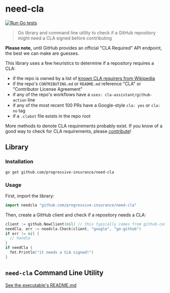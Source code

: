 # need-cla

[![Run Go tests](https://github.com/Progressive-Insurance/need-cla/actions/workflows/test.yml/badge.svg)](https://github.com/Progressive-Insurance/need-cla/actions/workflows/test.yml)

> Go library and command line utility to check if a GitHub repository might need a CLA signed before contributing

**Please note,** until GitHub provides an official "CLA Required" API endpoint, the best we can make are guesses.

This library uses a few heuristics to determine if a repository requires a CLA:

- if the repo is owned by a list of [known CLA requirers from Wikipedia](https://en.wikipedia.org/wiki/Contributor_License_Agreement#Users)
- if the repo's `CONTRIBUTING.md` or `README.md` reference "CLA" or "Contributor License Agreement"
- if any of the repo's workflows have a `uses: cla-assistant/github-action` line
- if any of the most recent 100 PRs have a Google-style `cla: yes` or `cla: no` tag
- if a `.clabot` file exists in the repo root

More methods to denote CLA requirements probably exist.
If you know of a good way to check for CLA requirements, please [contribute](./CONTRIBUTING.md)!

## Library

### Installation

```
go get github.com/progressive-insurance/need-cla
```

### Usage

First, import the library:

```go
import needcla "github.com/progressive-insurance/need-cla"
```

Then, create a GitHub client and check if a repository needs a CLA:

```go
client := github.NewClient(nil) // this typically comes from github.com/google/go-github/v38/github
needCla, err := needcla.Check(client, "google", "go-github")
if err != nil {
  // handle
}
if needCla {
  fmt.Println("it needs a CLA signed!")
}
```

## `need-cla` Command Line Utility

[See the executable's README.md](./cmd/need-cla/README.md)
